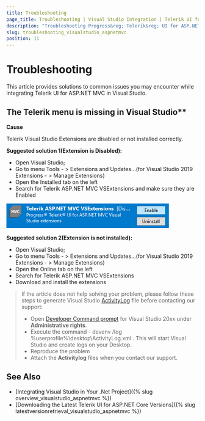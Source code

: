 ```yaml
---
title: Troubleshooting
page_title: Troubleshooting | Visual Studio Integration | Telerik UI for ASP.NET MVC
description: "Troubleshooting Progress&reg; Telerik&reg; UI for ASP.NET MVC Visual Studio Extensions."
slug: troubleshooting_visualstudio_aspnetmvc
position: 11
---
```


# Troubleshooting

This article provides solutions to common issues you may encounter while integrating Telerik UI for ASP.NET MVC in Visual Studio.

## The Telerik menu is missing in Visual Studio**

**Cause**

Telerik Visual Studio Extensions are disabled or not installed correctly.

**Suggested solution 1(Extension is Disabled):**

* Open Visual Studio;
* Go to menu Tools - > Extensions and Updates...(for Visual Studio 2019 Extensions - > Manage Extensions)
* Open the Installed tab on the left​
* Search for Telerik ASP.NET MVC VSExtensions and make sure they are Enabled

![vsextensions-disabled](images/vsextensions-disabled.png)

**Suggested solution 2(Extension is not installed):**

* Open Visual Studio;
* Go to menu Tools - > Extensions and Updates...(for Visual Studio 2019 Extensions - > Manage Extensions)
* Open the Online tab on the left​
* Search for Telerik ASP.NET MVC VSExtensions
* Download and install the extensions

> If the article does not help solving your problem, please follow these steps to generate Visual Studio [ActivityLog](https://docs.microsoft.com/en-us/visualstudio/ide/reference/log-devenv-exe?view=vs-2019) file before contacting our support:
> * Open [Developer Command prompt](https://docs.microsoft.com/en-us/dotnet/framework/tools/developer-command-prompt-for-vs) for Visual Studio 20xx under **Administrative rights**.
> * Execute the command - devenv /log %userprofile%\desktop\ActivityLog.xml . This will start Visual Studio and create logs on your Desktop.
> * Reproduce the problem
> * Attach the **Activitylog** files when you contact our support.

## See Also

* [Integrating Visual Studio in Your .Net Project]({% slug overview_visualstudio_aspnetmvc %})
* [Downloading the Latest Telerik UI for ASP.NET Core Versions]({% slug latestversionretrieval_visualstudio_aspnetmvc %})
